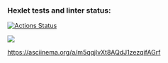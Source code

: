 ### Hexlet tests and linter status:
[![Actions Status](https://github.com/gamebir/python-project-49/workflows/hexlet-check/badge.svg)](https://github.com/gamebir/python-project-49/actions)

<a href="https://codeclimate.com/github/gamebir/python-project-49/maintainability"><img src="https://api.codeclimate.com/v1/badges/3e4e3068f6e9e0933acf/maintainability" /></a>

https://asciinema.org/a/m5qqjlvXt8AQdJ1zezqifAGrf
